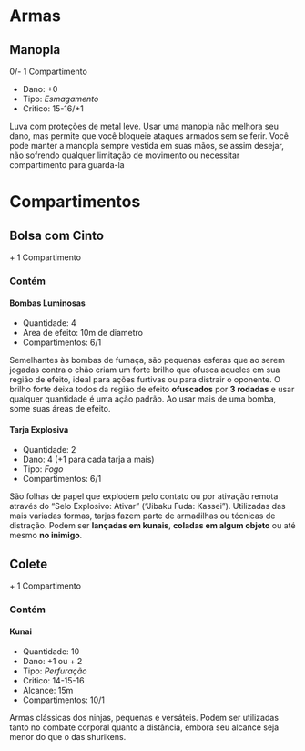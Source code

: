 # Armas

## Manopla

0/- 1 Compartimento

* Dano: +0
* Tipo: *Esmagamento*
* Critico: 15-16/+1

Luva com proteções de metal leve. Usar uma manopla não
melhora seu dano, mas permite que você bloqueie ataques armados
sem se ferir. Você pode manter a manopla sempre vestida em suas
mãos, se assim desejar, não sofrendo qualquer limitação de movimento
ou necessitar compartimento para guarda-la

# Compartimentos

## Bolsa com Cinto

\+ 1 Compartimento

### Contém

#### Bombas Luminosas

* Quantidade: 4
* Area de efeito: 10m de diametro
* Compartimentos: 6/1

Semelhantes às bombas de fumaça, são pequenas
esferas que ao serem jogadas contra o chão criam um forte brilho que
ofusca aqueles em sua região de efeito, ideal para ações furtivas ou para
distrair o oponente. O brilho forte deixa todos da região de efeito
**ofuscados** por **3 rodadas** e usar qualquer quantidade é uma ação
padrão. Ao usar mais de uma bomba, some suas áreas de efeito.

#### Tarja Explosiva

* Quantidade: 2
* Dano: 4 (+1 para cada tarja a mais)
* Tipo: *Fogo*
* Compartimentos: 6/1

São folhas de papel que explodem pelo contato ou
por ativação remota através do “Selo Explosivo: Ativar” (“Jibaku Fuda:
Kassei”). Utilizadas das mais variadas formas, tarjas fazem parte de
armadilhas ou técnicas de distração. Podem ser **lançadas em kunais**,
**coladas em algum objeto** ou até mesmo **no inimigo**.

## Colete

\+ 1 Compartimento

### Contém

#### Kunai

* Quantidade: 10
* Dano: +1 ou + 2
* Tipo: *Perfuração*
* Critico: 14-15-16
* Alcance: 15m
* Compartimentos: 10/1

Armas clássicas dos ninjas, pequenas e versáteis. Podem ser
utilizadas tanto no combate corporal quanto a distância, embora seu
alcance seja menor do que o das shurikens.